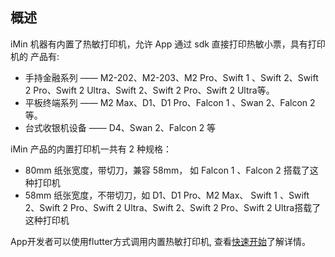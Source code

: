 ## 概述
iMin 机器有内置了热敏打印机，允许 App 通过 sdk 直接打印热敏⼩票，具有打印机的
产品有:
 - ⼿持金融系列 —— M2-202、M2-203、M2 Pro、Swift 1 、Swift 2、Swift 2 Pro、Swift 2 Ultra、Swift 2、Swift 2 Pro、Swift 2 Ultra等。
 - 平板终端系列 —— M2 Max、D1、D1 Pro、Falcon 1 、Swan 2、Falcon 2等。
 - 台式收银机设备 —— D4、Swan 2、Falcon 2 等

iMin 产品的内置打印机⼀共有 2 种规格：
  - 80mm 纸张宽度，带切⼑，兼容 58mm， 如 Falcon 1 、Falcon 2 搭载了这种打印机
  - 58mm 纸张宽度，不带切⼑，如 D1、D1 Pro、M2 Max、 Swift 1 、Swift 2、Swift 2 Pro、Swift 2 Ultra、Swift 2、Swift 2 Pro、Swift 2 Ultra搭载了这种打印机


App开发者可以使⽤flutter⽅式调⽤内置热敏打印机, 查看[快速开始](/zh-cn/quickstart)了解详情。
